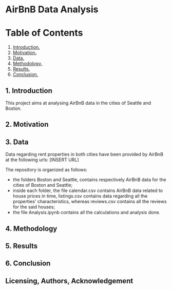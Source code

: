 # AirBnB Data Analysis

# Table of Contents
1. [ Introduction. ](#intro)
2. [ Motivation. ](#motiv)
3. [ Data. ](#data)
4. [ Methodology. ](#method)
5. [ Results. ](#res)
6. [ Conclusion. ](#concl)

<a name="intro"></a>
## 1. Introduction
This project aims at analysing AirBnB data in the cities of Seattle and Boston.

<a name="motiv"></a>
## 2. Motivation

<a name="data"></a>
## 3. Data
Data regarding rent properties in both cities have been provided by AirBnB at
the following urls: [INSERT URL]

The repository is organized as follows:
- the folders Boston and Seattle, contains respectively AirBnB data for the
cities of Boston and Seattle;
- inside each folder, the file calendar.csv contains AirBnB data related to
house prices in time, listings.csv contains data regarding all the properties'
characteristics, whereas reviews.csv contains all the reviews for the said houses;
- the file Analysis.ipynb contains all the calculations and analysis done.

<a name="method"></a>
## 4. Methodology

<a name="res"></a>
## 5. Results

<a name="concl"></a>
## 6. Conclusion

## Licensing, Authors, Acknowledgement
